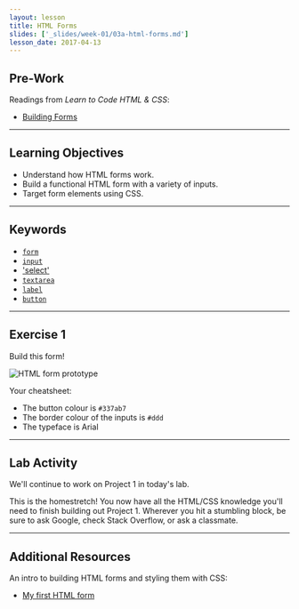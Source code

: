```yaml
---
layout: lesson
title: HTML Forms
slides: ['_slides/week-01/03a-html-forms.md']
lesson_date: 2017-04-13
---
```


## Pre-Work

Readings from *Learn to Code HTML & CSS*:

- [Building Forms](http://learn.shayhowe.com/html-css/building-forms/)

---

## Learning Objectives

- Understand how HTML forms work.
- Build a functional HTML form with a variety of inputs.
- Target form elements using CSS.

---

## Keywords

- [`form`](https://developer.mozilla.org/en-US/docs/Web/HTML/Element/form)
- [`input`](https://developer.mozilla.org/en-US/docs/Web/HTML/Element/input)
- ['select'](https://developer.mozilla.org/en-US/docs/Web/HTML/Element/select)
- [`textarea`](https://developer.mozilla.org/en-US/docs/Web/HTML/Element/textarea)
- [`label`](https://developer.mozilla.org/en-US/docs/Web/HTML/Element/label)
- [`button`](https://developer.mozilla.org/en-US/docs/Web/HTML/Element/button)

---

## Exercise 1

Build this form!

![HTML form prototype](/public/files/exercises/html-forms-e1.png)

Your cheatsheet:

- The button colour is `#337ab7`
- The border colour of the inputs is `#ddd`
- The typeface is Arial

---

## Lab Activity

We'll continue to work on Project 1 in today's lab.

This is the homestretch! You now have all the HTML/CSS knowledge you'll need to finish building out Project 1. Wherever you hit a stumbling block, be sure to ask Google, check Stack Overflow, or ask a classmate.

---

## Additional Resources

An intro to building HTML forms and styling them with CSS:

- [My first HTML form](https://developer.mozilla.org/en-US/docs/Web/Guide/HTML/Forms/My_first_HTML_form)
